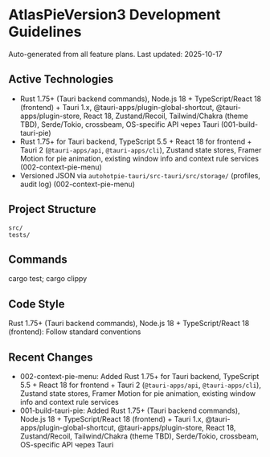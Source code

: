 ﻿# AtlasPieVersion3 Development Guidelines

Auto-generated from all feature plans. Last updated: 2025-10-17

## Active Technologies
- Rust 1.75+ (Tauri backend commands), Node.js 18 + TypeScript/React 18 (frontend) + Tauri 1.x, @tauri-apps/plugin-global-shortcut, @tauri-apps/plugin-store, React 18, Zustand/Recoil, Tailwind/Chakra (theme TBD), Serde/Tokio, crossbeam, OS-specific API через Tauri (001-build-tauri-pie)
- Rust 1.75+ for Tauri backend, TypeScript 5.5 + React 18 for frontend + Tauri 2 (`@tauri-apps/api`, `@tauri-apps/cli`), Zustand state stores, Framer Motion for pie animation, existing window info and context rule services (002-context-pie-menu)
- Versioned JSON via `autohotpie-tauri/src-tauri/src/storage/` (profiles, audit log) (002-context-pie-menu)

## Project Structure
```
src/
tests/
```

## Commands
cargo test; cargo clippy

## Code Style
Rust 1.75+ (Tauri backend commands), Node.js 18 + TypeScript/React 18 (frontend): Follow standard conventions

## Recent Changes
- 002-context-pie-menu: Added Rust 1.75+ for Tauri backend, TypeScript 5.5 + React 18 for frontend + Tauri 2 (`@tauri-apps/api`, `@tauri-apps/cli`), Zustand state stores, Framer Motion for pie animation, existing window info and context rule services
- 001-build-tauri-pie: Added Rust 1.75+ (Tauri backend commands), Node.js 18 + TypeScript/React 18 (frontend) + Tauri 1.x, @tauri-apps/plugin-global-shortcut, @tauri-apps/plugin-store, React 18, Zustand/Recoil, Tailwind/Chakra (theme TBD), Serde/Tokio, crossbeam, OS-specific API через Tauri

<!-- MANUAL ADDITIONS START -->
<!-- MANUAL ADDITIONS END -->
